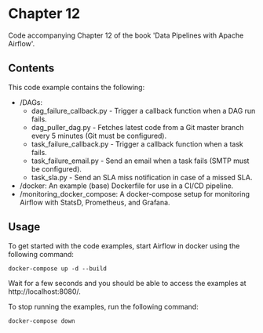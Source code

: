 # Chapter 12

Code accompanying Chapter 12 of the book 'Data Pipelines with Apache Airflow'.

## Contents

This code example contains the following:

- /DAGs:
    - dag_failure_callback.py - Trigger a callback function when a DAG run fails.
    - dag_puller_dag.py - Fetches latest code from a Git master branch every 5 minutes (Git must be configured).
    - task_failure_callback.py - Trigger a callback function when a task fails.
    - task_failure_email.py - Send an email when a task fails (SMTP must be configured).
    - task_sla.py - Send an SLA miss notification in case of a missed SLA.
- /docker: An example (base) Dockerfile for use in a CI/CD pipeline.
- /monitoring_docker_compose: A docker-compose setup for monitoring Airflow with StatsD, Prometheus, and Grafana.

## Usage

To get started with the code examples, start Airflow in docker using the following command:

    docker-compose up -d --build

Wait for a few seconds and you should be able to access the examples at http://localhost:8080/.

To stop running the examples, run the following command:

    docker-compose down
